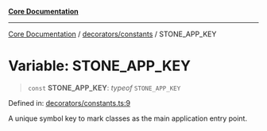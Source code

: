 [**Core Documentation**](../../../README.md)

***

[Core Documentation](../../../README.md) / [decorators/constants](../README.md) / STONE\_APP\_KEY

# Variable: STONE\_APP\_KEY

> `const` **STONE\_APP\_KEY**: *typeof* `STONE_APP_KEY`

Defined in: [decorators/constants.ts:9](https://github.com/stonemjs/core/blob/e2fddc9518734748c09a72d4b4064dd1d4c1288c/src/decorators/constants.ts#L9)

A unique symbol key to mark classes as the main application entry point.
